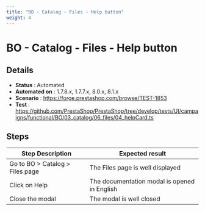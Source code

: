```yaml
---
title: "BO - Catalog - Files - Help button"
weight: 4
---
```


# BO - Catalog - Files - Help button
## Details
* **Status** : Automated
* **Automated on** : 1.7.8.x, 1.7.7.x, 8.0.x, 8.1.x
* **Scenario** : https://forge.prestashop.com/browse/TEST-1853
* **Test** : https://github.com/PrestaShop/PrestaShop/tree/develop/tests/UI/campaigns/functional/BO/03_catalog/06_files/04_helpCard.ts

## Steps
| Step Description | Expected result |
| ----- | ----- |
| Go to BO > Catalog > Files page | The Files page is well displayed |
| Click on Help | The documentation modal is opened in English |
| Close the modal | The modal is well closed |
